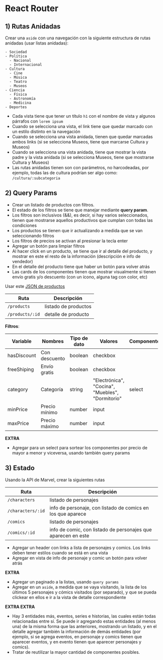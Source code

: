 # React Router

## 1) Rutas Anidadas

Crear una `aside` con una navegación con la siguiente estructura de rutas anidadas (usar listas anidadas):

```
- Sociedad
- Política
  - Nacional
  - Internacional
- Cultura
  - Cine
  - Música
  - Teatro
  - Museos
- Ciencia
  - Física
  - Astronomía
  - Medicina
- Deportes  
```

- Cada vista tiene que tener un título `h1` con el nombre de vista y algunos párrafos con `lorem ipsum`
- Cuando se selecciona una vista, el link tiene que quedar marcado con un estilo distinto en la navegación
- Cuando se selecciona una vista anidada, tienen que quedar marcadas ambos links (si se selecciona Museos, tiene que marcarse Cultura y Museos)
- Cuando se selecciona una vista anidada, tiene que mostrar la vista padre y la vista anidada (si se selecciona Museos, tiene que mostrarse Cultura y Museos)
- Las rutas anidadas tienen son con parámetros, no harcodeadas, por ejemplo, todas las de cultura podrían ser algo como: `/cultura/:subcategoria`


## 2) Query Params

- Crear un listado de productos con filtros. 
- El estado de los filtros se tiene que manejar mediante **query param**.
- Los filtros son inclusivos (&&), es decir, si hay varios seleccionados, tienen que mostrarse aquellos productivos que cumplan con todas las condiciones
- Los productos se tienen que ir actualizando a medida que se van seleccionando filtros
- Los filtros de precios se activan al presionar la tecla enter
- Agregar un botón para limpiar filtros
- Al hacer click en un producto, se tiene que ir al detalle del producto, y mostrar en este el resto de la información (descripción e info de vendedor)
- En el detalle del producto tiene que haber un botón para volver atrás
- Las cards de los componentes tienen que mostrar visualmente si tienen envío gratis y/o descuento (con un ícono, alguna tag con color, etc)

Usar este [JSON de productos](https://next.json-generator.com/api/json/get/N1-jRJ1kY)

|Ruta|Descripción
|---|---|
| `/products`     |listado de productos
| `/products/:id`     |detalle de producto

**Filtros**:

|Variable|Nombres|Tipo de dato|Valores|Componente|
|---|---|---|---|---|
|hasDiscount|Con descuento|boolean|checkbox
|freeShiping|Envío gratis|boolean|checkbox
|category|Categoría|string|"Electrónica", "Cocina", "Muebles", "Dormitorio"|select
|minPrice|Precio mínimo|number|input
|maxPrice|Precio máximo|number|input

**EXTRA**

- Agregar para un select para sortear los componentes por precio de mayor a menor y viceversa, usando también query params

## 3) Estado

Usando la API de Marvel, crear la siguientes rutas

|Ruta|Descripción
|---|---|
| `/characters`     |listado de personajes
| `/characters/:id` | info de personaje, con listado de comics en los que aparece
| `/comics`     |listado de personajes
| `/comics/:id` | info de comic, con listado de personajes que aparecen en este

- Agregar un header con links a lista de personajes y comics. Los links deben tener estilos cuando se está en una vista
- Agregar en vista de info de personaje y comic un botón para volver atrás

**EXTRA**

- Agregar un paginado a la listas, usando `query params`
- Agregar en un `aside`, a medida que se vaya visitando, la lista de los últimos 5 personajes y cómics visitados (por separado), y que se pueda clickear en ellos e ir a la vista de detalle correspondiente

**EXTRA EXTRA**

- Hay 3 entidades más, eventos, series e historias, las cuales están todas relacionadas entre sí. Se puede ir agregando estas entidades (al menos una) de la misma forma que las anteriores, mostrando un listado, y en el detalle agregar también la información de demás entidades (por ejemplo, si se agrega eventos, en personaje y comics tienen que aparecer eventos, y en evento tienen que aparecer personajes y comics). 
- Tratar de reutilizar la mayor cantidad de componentes posibles.
